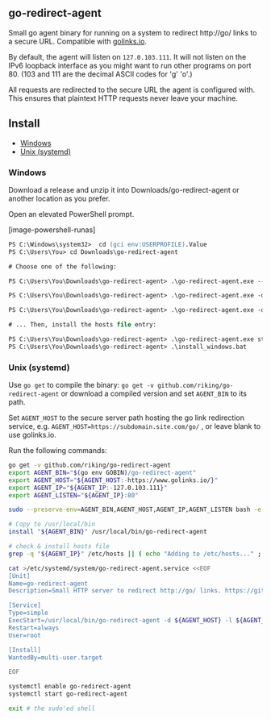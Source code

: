## go-redirect-agent

Small go agent binary for running on a system to redirect http://go/ links to a secure URL. Compatible with [golinks.io](https://www.golinks.io/).

By default, the agent will listen on `127.0.103.111`. It will not listen on the IPv6 loopback interface as you might want to run other programs on port 80. (103 and 111 are the decimal ASCII codes for 'g' 'o'.)

All requests are redirected to the secure URL the agent is configured with. This ensures that plaintext HTTP requests never leave your machine.

## Install

 * [Windows](#windows)
 * [Unix (systemd)](#unix-systemd)

### Windows

Download a release and unzip it into Downloads/go-redirect-agent or another location as you prefer.

Open an elevated PowerShell prompt.

[image-powershell-runas]

```ps
PS C:\Windows\system32>  cd (gci env:USERPROFILE).Value
PS C:\Users\You> cd Downloads\go-redirect-agent

# Choose one of the following:

PS C:\Users\You\Downloads\go-redirect-agent> .\go-redirect-agent.exe --golinks install # Uses https://www.golinks.io/

PS C:\Users\You\Downloads\go-redirect-agent> .\go-redirect-agent.exe -d https://goto.contoso.com/ install

PS C:\Users\You\Downloads\go-redirect-agent> .\go-redirect-agent.exe -d https://subdomain.site.com/go/ install

# ... Then, install the hosts file entry:

PS C:\Users\You\Downloads\go-redirect-agent> .\go-redirect-agent.exe start
PS C:\Users\You\Downloads\go-redirect-agent> .\install_windows.bat
```

### Unix (systemd)

Use `go get` to compile the binary: `go get -v github.com/riking/go-redirect-agent` or download a compiled version and set `AGENT_BIN` to its path.

Set `AGENT_HOST` to the secure server path hosting the go link redirection service, e.g. `AGENT_HOST=https://subdomain.site.com/go/` , or leave blank to use golinks.io.

Run the following commands:

```bash
go get -v github.com/riking/go-redirect-agent
export AGENT_BIN="$(go env GOBIN)/go-redirect-agent"
export AGENT_HOST="${AGENT_HOST:-https://www.golinks.io/}"
export AGENT_IP="${AGENT_IP:-127.0.103.111}"
export AGENT_LISTEN="${AGENT_IP}:80"

sudo --preserve-env=AGENT_BIN,AGENT_HOST,AGENT_IP,AGENT_LISTEN bash -e

# Copy to /usr/local/bin
install "${AGENT_BIN}" /usr/local/bin/go-redirect-agent

# check & install hosts file
grep -q "${AGENT_IP}" /etc/hosts || ( echo "Adding to /etc/hosts..." ; echo "${AGENT_IP} go" | tee /etc/hosts )

cat >/etc/systemd/system/go-redirect-agent.service <<EOF
[Unit]
Name=go-redirect-agent
Description=Small HTTP server to redirect http://go/ links. https://github.com/riking/go-redirect-agent/

[Service]
Type=simple
ExecStart=/usr/local/bin/go-redirect-agent -d ${AGENT_HOST} -l ${AGENT_LISTEN}
Restart=always
User=root

[Install]
WantedBy=multi-user.target

EOF

systemctl enable go-redirect-agent
systemctl start go-redirect-agent

exit # the sudo'ed shell
```
